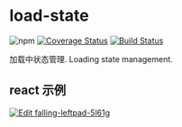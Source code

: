 # load-state

![npm](https://img.shields.io/npm/v/load-state.svg) 
[![Coverage Status](https://coveralls.io/repos/github/ty-bt/load-state/badge.svg?branch=master)](https://coveralls.io/github/ty-bt/load-state?branch=master)
[![Build Status](https://travis-ci.org/ty-bt/load-state.svg?branch=master)](https://travis-ci.org/ty-bt/load-state)

加载中状态管理. Loading state management.

## react 示例
[![Edit falling-leftpad-5l61g](https://codesandbox.io/static/img/play-codesandbox.svg)](https://codesandbox.io/s/falling-leftpad-5l61g?fontsize=14)